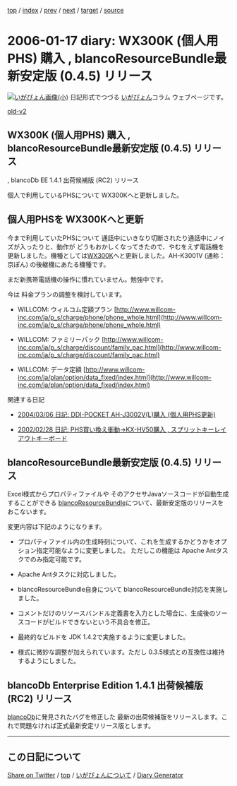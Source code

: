 [top](../index.html) 
 / [index](index.html) 
 / [prev](ig060116.html) 
 / [next](ig060118.html) 
 / [target](https://igapyon.github.io/diary/2006/ig060117.html) 
 / [source](https://github.com/igapyon/diary/blob/gh-pages/2006/ig060117.html.src.md) 

2006-01-17 diary: WX300K (個人用PHS) 購入 , blancoResourceBundle最新安定版 (0.4.5) リリース
=====================================================================================================
[![いがぴょん画像(小)](https://igapyon.github.io/diary/images/iga200306s.jpg "いがぴょん")](https://igapyon.github.io/diary/memo/memoigapyon.html) 日記形式でつづる [いがぴょん](https://igapyon.github.io/diary/memo/memoigapyon.html)コラム ウェブページです。

[old-v2](ig060117-orig.html)

## WX300K (個人用PHS) 購入 , blancoResourceBundle最新安定版 (0.4.5) リリース
, blancoDb EE 1.4.1 出荷候補版 (RC2) リリース

個人で利用しているPHSについて WX300Kへと更新しました。


## 個人用PHSを WX300Kへと更新

今まで利用していたPHSについて 通話中にいきなり切断されたり通話中にノイズが入ったりと、動作が どうもおかしくなってきたので、やむをえず電話機を更新しました。機種としては[WX300K](http://www.kyocera.co.jp/news/2005/0902.html)へと更新しました。AH-K3001V (通称：京ぽん) の後継機にあたる機種です。

まだ新携帯電話機の操作に慣れていません。勉強中です。

今は 料金プランの調整を検討しています。

* WILLCOM: ウィルコム定額プラン
  [http://www.willcom-inc.com/ja/p_s/charge/phone/phone_whole.html](http://www.willcom-inc.com/ja/p_s/charge/phone/phone_whole.html)
  
* WILLCOM: ファミリーパック
  [http://www.willcom-inc.com/ja/p_s/charge/discount/family_pac.html](http://www.willcom-inc.com/ja/p_s/charge/discount/family_pac.html)
  
* WILLCOM: データ定額
  [http://www.willcom-inc.com/ja/plan/option/data_fixed/index.html](http://www.willcom-inc.com/ja/plan/option/data_fixed/index.html)

関連する日記

* [2004/03/06 日記: DDI-POCKET AH-J3002V(L)購入 (個人用PHS更新)](../2004/ig040306.html)
  
* [2002/02/28 日記: PHS買い換え衝動→KX-HV50購入 , スプリットキーレイアウトキーボード](../2002/ig020228.html)

## blancoResourceBundle最新安定版 (0.4.5) リリース

Excel様式からプロパティファイルや そのアクセサJavaソースコードが自動生成することができる [blancoResourceBundle](http://www.igapyon.jp/blanco/blancoresourcebundle.html)について、最新安定版のリリースをおこないます。

変更内容は下記のようになります。

* プロパティファイル内の生成時刻について、これを生成するかどうかをオプション指定可能なように変更しました。
  ただしこの機能は Apache Antタスクでのみ指定可能です。
  
* Apache Antタスクに対応しました。
  
* blancoResourceBundle自身について blancoResourceBundle対応を実施しました。
  
* コメントだけのリソースバンドル定義書を入力とした場合に、生成後のソースコードがビルドできないという不具合を修正。
  
* 最終的なビルドを JDK 1.4.2で実施するように変更しました。
  
* 様式に微妙な調整が加えられています。ただし 0.3.5様式との互換性は維持するようにしました。

## blancoDb Enterprise Edition 1.4.1 出荷候補版 (RC2) リリース

[blancoDb](http://www.igapyon.jp/blanco/blancodb.html)に発見されたバグを修正した 最新の出荷候補版をリリースします。これで問題なければ正式最新安定リリース版とします。


----------------------------------------------------------------------------------------------------

## この日記について

[Share on Twitter](https://twitter.com/intent/tweet?hashtags=igapyon%2Cdiary%2C%E3%81%84%E3%81%8C%E3%81%B4%E3%82%87%E3%82%93&text=WX300K+%28%E5%80%8B%E4%BA%BA%E7%94%A8PHS%29+%E8%B3%BC%E5%85%A5+%2C+blancoResourceBundle%E6%9C%80%E6%96%B0%E5%AE%89%E5%AE%9A%E7%89%88+%280.4.5%29+%E3%83%AA%E3%83%AA%E3%83%BC%E3%82%B9&url=https%3A%2F%2Figapyon.github.io%2Fdiary%2F2006%2Fig060117.html) / [top](../index.html) / [いがぴょんについて](https://igapyon.github.io/diary/memo/memoigapyon.html) / [Diary Generator](https://github.com/igapyon/igapyonv3)
